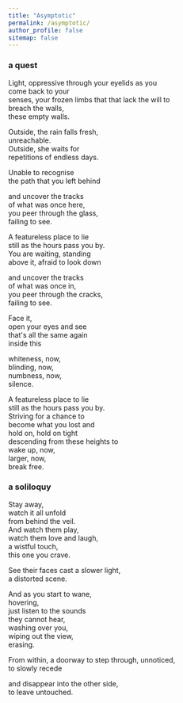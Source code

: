 ```yaml
---
title: "Asymptotic"
permalink: /asymptotic/
author_profile: false
sitemap: false
---
```


### a quest

Light, oppressive through your eyelids as you  
come back to your  
senses, your frozen limbs that that lack the will to  
breach the walls,  
these empty walls.

Outside, the rain falls fresh,  
unreachable.  
Outside, she waits for  
repetitions of endless days.

Unable to recognise  
the path that you left behind

and uncover the tracks  
of what was once here,  
you peer through the glass,  
failing to see.

A featureless place to lie  
still as the hours pass you by.  
You are waiting, standing  
above it, afraid to look down

and uncover the tracks  
of what was once in,  
you peer through the cracks,  
failing to see.

Face it,  
open your eyes and see  
that's all the same again  
inside this

whiteness, now,  
blinding, now,  
numbness, now,  
silence.  

A featureless place to lie  
still as the hours pass you by.  
Striving for a chance to  
become what you lost and   
hold on, hold on tight  
descending from these heights to  
wake up, now,  
larger, now,  
break free.



### a soliloquy

Stay away,  
watch it all unfold  
from behind the veil.  
And watch them play,  
watch them love and laugh,  
a wistful touch,  
this one you crave.

See their faces cast a slower light,  
a distorted scene.  

And as you start to wane,  
hovering,  
just listen to the sounds  
they cannot hear,  
washing over you,  
wiping out the view,  
erasing.

From within, a doorway to step through, unnoticed,  
to slowly recede  

and disappear into the other side,  
to leave untouched.
